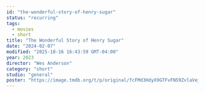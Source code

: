 ```yaml
---
id: "the-wonderful-story-of-henry-sugar"
status: "recurring"
tags:
  - movies
  - short
title: "The Wonderful Story of Henry Sugar"
date: "2024-02-07"
modified: "2025-10-16 16:43:59 GMT-04:00"
year: 2023
director: "Wes Anderson"
category: "short"
studio: "general"
poster: "https://image.tmdb.org/t/p/original/fcFMd3HdyX9GTFvFN59ZvlaVejD.jpg"
---
```

